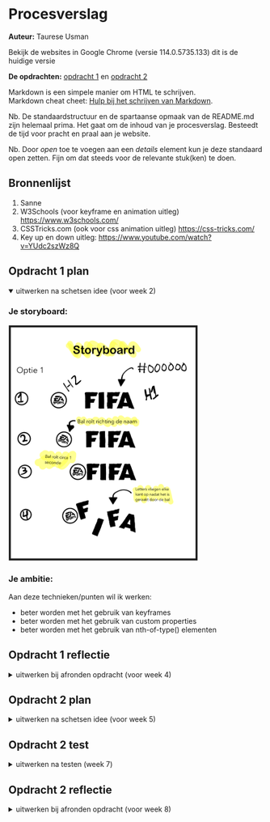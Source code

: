 # Procesverslag
**Auteur:** Taurese Usman

Bekijk de websites in Google Chrome (versie 114.0.5735.133) dit is de huidige versie

**De opdrachten:** [opdracht 1](opdracht1/index.html) en [opdracht 2](opdracht2/index.html)


Markdown is een simpele manier om HTML te schrijven.  
Markdown cheat cheet: [Hulp bij het schrijven van Markdown](https://github.com/adam-p/markdown-here/wiki/Markdown-Cheatsheet).

Nb. De standaardstructuur en de spartaanse opmaak van de README.md zijn helemaal prima. Het gaat om de inhoud van je procesverslag. Besteedt de tijd voor pracht en praal aan je website.

Nb. Door *open* toe te voegen aan een *details* element kun je deze standaard open zetten. Fijn om dat steeds voor de relevante stuk(ken) te doen.



## Bronnenlijst
  1. Sanne
  2. W3Schools (voor keyframe en animation uitleg) https://www.w3schools.com/
  3. CSSTricks.com (ook voor css animation uitleg)  https://css-tricks.com/ 
  4. Key up en down uitleg: https://www.youtube.com/watch?v=YUdc2szWz8Q



## Opdracht 1 plan

<details open>
  <summary>uitwerken na schetsen idee (voor week 2)</summary>


  ### Je storyboard:
  <img src="readme-images/storyboard.png" width="375px" alt="storyboard voor opdracht 1">


  ### Je ambitie: 
  Aan deze technieken/punten wil ik werken:
  - beter worden met het gebruik van keyframes
  - beter worden met het gebruik van custom properties
  - beter worden met het gebruik van nth-of-type() elementen
 
</details>



## Opdracht 1 reflectie

<details>
  <summary>uitwerken bij afronden opdracht (voor week 4)</summary>


  ### Je uitkomst - karakteristiek screenshot(s):
  <img src="readme-images/werkende-animatie1.png" width="375px" alt="uitomst opdracht 1 animatie statisch">
  
  <img src="readme-images/werkende-animatie2.png" width="375px" alt="uitomst opdracht 1 animatie bezig">
  
  <img src="readme-images/werkende-animatie-darkmode1.png" width="375px" alt="uitomst opdracht 1 darkmode animatie statisch">
  
  <img src="readme-images/werkende-animatie-darkmode2.png" width="375px" alt="uitomst opdracht 1 darkmode animatie bezig">
  
  Het maken van de animatie ging erg goed, ik had veel plezier met het maken van een animatie die ik zelf had bedacht. 


  ### Dit ging goed/Heb ik geleerd: 
  Korte omschrijving met plaatje(s)

 
  
  
  
  <img src="readme-images/wel-gelukt1.png" width="375px" alt="top">
  
  <strong>Custom Properties/Darkmode:</strong>
  Dit ging ook erg goed omdat ik dit ook al vorige keer ervaring mee had opgebouwd, ik vind dit verder ook een handige manier om alle 
  kleuren goed te groeperen. Ook vond ik het erg leuk en handig om te zien dat de kleuren van de website worden aangepast door de 
  instelling van mijn laptop.
  
  
  
  
  
  <img src="readme-images/wel-gelukt2.png" width="375px" alt="top">
  
  <strong>Animatie Letters:</strong>
  Dit ging erg goed, ik had al snel uitgevogeld met behulp van sanne hoe ik keyframes kan gebruiken en hierop heb ik verder gebouwd tot ik 
  een animatie heb gecreerd waar ik tevreden mee was. 
  
  
  
  
  <img src="readme-images/wel-gelukt3.png" width="375px" alt="top">
  
  <strong>Animatie balletje:</strong>
  Het animeren van het balletje vond ik erg leuk omdat dit in combinatie met de letters een volledig geheel toont, het balletje raakt de 
  letters aan en deze vliegen weg. Het was ook erg leuk om dit precies te timen qua locatie en tijd. 
  
  
  
  
  <img src="readme-images/wel-gelukt4.png" width="375px" alt="top">
  
  <strong>Responsive voor diverse apparaten:</strong>
  Dat ging erg goed, omdat ik dit de vorige keer ook al had gedaan wist ik nog grotendeels hoe dit moest     
  desondanks dat al een half jaar geleden is. Ik ben erg tevreden over hoe de website er uitziet op desktop en mobiele apparaten.
  


  
  
  ### Dit was lastig/Is niet gelukt:
  Korte omschrijving met plaatje(s)

  <img src="readme-images/niet-gelukt1.png" width="375px" alt="top">
  
  
  <strong>Reduced Motion:</strong>
  
  Met het maken van de reduced motion ging het niet zo goed, het is mij jammergenoeg niet gelukt.
  Ik heb van alles geprobeert (artikelen lezen, videos bekijken, het internet uitgebreid uitkammen) maar tervergeefs. 
</details>



## Opdracht 2 plan

<details>
  <summary>uitwerken na schetsen idee (voor week 5)</summary>


  ### Je ontwerp:
  <img src="readme-images/storyboard2.png" width="375px" alt="ontwerp opdracht 2">


  ### Je ambitie: 
  Aan deze technieken/punten wil ik werken:
  - JavaScript Skills
  - Custom properties onder de knie krijgen 
  - Vindingrijk zijn qua JavaScript
  
</details>



## Opdracht 2 test

<details>
  <summary>uitwerken na testen (week 7)</summary>

  Neem minimaal 5 bevindingen op:



  ### Bevinding 1:
  Je kan nog niet de arrow buttons gebruiken omdat de li zelf niet word geselecteerd.
  
  <img src="readme-images/probleem1-1.png" width="375px" alt="probleem1">
   <img src="readme-images/probleem1-2.png" width="375px" alt="probleem1-2">

  #### oplossing:
  Dit heb ik gefixed om aan de li's een tabelindex te geven, nu worden ze geselecteerd wanneer ik er op druk en werken de arrow up en down   buttons goed.
  
  <img src="readme-images/oplossing1-1.png" width="375px" alt="oplossing1">
  <img src="readme-images/oplossing1-2.png" width="375px" alt="oplossing1-2">



  ### Bevinding 2:
  Op het moment van het testen was de desktop versie nog niet gefixt, deze zag er niet zo uit als het storyboard. 
  
   <img src="readme-images/probleem2.png" width="375px" alt="probleem2">
 
  

  #### oplossing:
  Dit heb ik gefixt met een mediaquery en de onderstaande code. 
  
   <img src="readme-images/oplossing2.png" width="375px" alt="oplossing2">


  ### Bevinding 3:
  Er toonde geen animatie bij het drukken van de pijltjes knoppen, de tekst veranderde en plaats veranderde maar je zag niet dat dit 
  gebeurde.
  
 <img src="readme-images/probleem3-1.png" width="375px" alt="probleem3">
 <img src="readme-images/probleem3-2.png" width="375px" alt="probleem3">
 <img src="readme-images/probleem3-3.png" width="375px" alt="probleem3">
  
  
   #### oplossing:
  Met behulp van het internet ben ik erachter gekomen hoe ik dit kan fixen, dit kan ik doen d.m.v het aanmaken van een class in de javascript, dit ziet er zo uit.
  
  <img src="readme-images/oplossing3-1.png" width="375px" alt="oplossing3">
  <img src="readme-images/oplossing3-2.png" width="375px" alt="oplossing3">
  <img src="readme-images/oplossing3-3.png" width="375px" alt="oplossing3">
  
  
  ### Bevinding 4:
  Tijdens het testen voor mobiel kwam ik er al snel achter dat de pijltjes knopjes niet werkte. 
  
  
   #### oplossing:
Dit was een erg makkelijke oplossing om te toe te passen, ik hoefde alleen 'Touchstart' toe te voegen bij de eventlistener.
  
  <img src="readme-images/oplossing4.png" width="375px" alt="oplossing4">
  
  
</details>



## Opdracht 2 reflectie

<details>
  <summary>uitwerken bij afronden opdracht (voor week 8)</summary>

  ### Je uitkomst - karakteristiek screenshot(s):
  <img src="readme-images/dummy-plaatje.svg" width="375px" alt="uitkomst opdracht 2">


  ### Dit ging goed/Heb ik geleerd: 
  Korte omschrijving met plaatje(s)

  <img src="readme-images/dummy-plaatje.svg" width="375px" alt="top">


  ### Dit was lastig/Is niet gelukt:
  Korte omschrijving met plaatje(s)

  <img src="readme-images/dummy-plaatje.svg" width="375px" alt="bummer">
</details>
